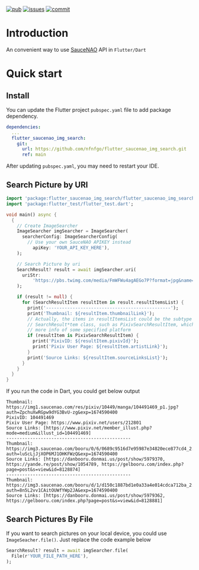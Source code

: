 [![pub](https://img.shields.io/pub/v/flutter_saucenao_img_search?label=pub&logo=dart)](https://pub.dev/packages/flutter_saucenao_img_search/install) [![issues](https://img.shields.io/github/issues/nfnfgo/flutter_saucenao_img_search?logo=github)](https://github.com/nfnfgo/flutter_saucenao_img_search/issues) [![commit](https://img.shields.io/github/last-commit/nfnfgo/flutter_saucenao_img_search?logo=github)](https://github.com/nfnfgo/flutter_saucenao_img_search/commits)

# Introduction

An convenient way to use [SauceNAO](http://saucenao.com) API in `Flutter/Dart`

# Quick start

## Install

You can update the Flutter project `pubspec.yaml` file to add package dependency.

```yaml
dependencies:
  ...
  flutter_saucenao_img_search:
    git:
      url: https://github.com/nfnfgo/flutter_saucenao_img_search.git
      ref: main
```

After updating `pubspec.yaml`, you may need to restart your IDE.

## Search Picture by URI

```dart
import 'package:flutter_saucenao_img_search/flutter_saucenao_img_search.dart';
import 'package:flutter_test/flutter_test.dart';

void main() async {
  {
    // Create ImageSearcher
    ImageSearcher imgSearcher = ImageSearcher(
      searcherConfig: ImageSearcherConfig(
        // Use your own SauceNAO APIKEY instead
          apiKey: 'YOUR_API_KEY_HERE'),
    );

    // Search Picture by uri
    SearchResult? result = await imgSearcher.uri(
      uriStr:
          'https://pbs.twimg.com/media/FmWFWu4agAEGo7P?format=jpg&name=large',
    );

    if (result != null) {
      for (SearchResultItem resultItem in result.resultItemsList) {
        print('-----------------------------------------------');
        print('Thumbnail: ${resultItem.thumbnailLink}');
        // Actually, the items in resultItemsList could be the subtype of the
        // SearchResult*tem class, such as PixivSearchResultItem, which contains
        // more info of some specified platform
        if (resultItem is PixivSearchResultItem) {
          print('PixivID: ${resultItem.pixivId}');
          print('Pixiv User Page: ${resultItem.artistLink}');
        }
        print('Source Links: ${resultItem.sourceLinksList}');
      }
    }
  }
}
```

If you run the code in Dart, you could get below output

```
Thumbnail: https://img1.saucenao.com/res/pixiv/10449/manga/104491469_p1.jpg?auth=ZpchuXwRGpw9dYG3BvU-zg&exp=1674590400
PixivID: 104491469
Pixiv User Page: https://www.pixiv.net/users/212801
Source Links: [https://www.pixiv.net/member_illust.php?mode=medium&illust_id=104491469]
-----------------------------------------------
Thumbnail: https://img3.saucenao.com/booru/0/6/0689c9516d7e95987e34820ece877cd4_2.jpg?auth=luScLjJjXOP6MJ1OHKFWzQ&exp=1674590400
Source Links: [https://danbooru.donmai.us/post/show/5979370, https://yande.re/post/show/1054789, https://gelbooru.com/index.php?page=post&s=view&id=8128874]
-----------------------------------------------
Thumbnail: https://img3.saucenao.com/booru/d/1/d150c1887bd1e0a33a4e014cdca712ba_2.jpg?auth=8n5L2vv1CAitOUWfYWp2JA&exp=1674590400
Source Links: [https://danbooru.donmai.us/post/show/5979362, https://gelbooru.com/index.php?page=post&s=view&id=8128881]
```

## Search Pictures By File

If you want to search pictures on your local device, you could use `ImageSeacher.file()`. Just replace the code example below

```Dart
SearchResult? result = await imgSearcher.file(
  File(r'YOUR_FILE_PATH_HERE'),
);
```
